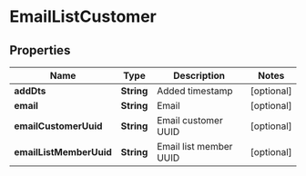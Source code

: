 
# EmailListCustomer

## Properties
Name | Type | Description | Notes
------------ | ------------- | ------------- | -------------
**addDts** | **String** | Added timestamp |  [optional]
**email** | **String** | Email |  [optional]
**emailCustomerUuid** | **String** | Email customer UUID |  [optional]
**emailListMemberUuid** | **String** | Email list member UUID |  [optional]



